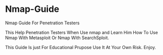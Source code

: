 # Nmap-Guide
Nmap Guide For Penetration Testers

This Help Penetration Testers When Use nmap and Learn Him How To Use Nmap With Metasploit Or Nmap With SearchSploit.


This Guide Is just For Educational Prupose Use It At Your Own Risk.
Enjoy.
